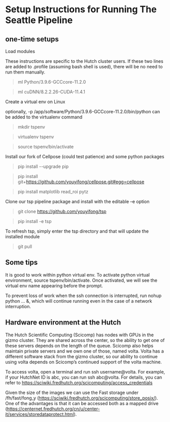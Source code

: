 # Setup Instructions for Running The Seattle Pipeline  

 
## one-time setups 

Load modules  

These instructions are specific to the Hutch cluster users. If these two lines are added to .profile (assuming bash shell is used), there will be no need to run them manually. 

>ml Python/3.9.6-GCCcore-11.2.0 

>ml cuDNN/8.2.2.26-CUDA-11.4.1 

  

Create a virtual env on Linux 

optionally, -p /app/software/Python/3.9.6-GCCcore-11.2.0/bin/python can be added to the virtualenv command 

>mkdir tspenv 

>virtualenv tspenv    

>source tspenv/bin/activate 

 
Install our fork of Cellpose (could test patience) and some python packages 

>pip install --upgrade pip 

>pip install git+https://github.com/youyifong/cellpose.git#egg=cellpose 

>pip install matplotlib read_roi pytz 
 

Clone our tsp pipeline package and install with the editable –e option 

>git clone https://github.com/youyifong/tsp 

>pip install -e tsp 
 
 
To refresh tsp, simply enter the tsp directory and that will update the installed module

>git pull 

 

 
## Some tips 

It is good to work within python virtual env. To activate python virtual environment, source tspenv/bin/activate. Once activated, we will see the virtual env name appearing before the prompt. 

To prevent loss of work when the ssh connection is interrupted, run nohup python ... &, which will continue running even in the case of a network interruption. 

 

 
## Hardware environment at the Hutch 

The Hutch Scientific Computing (Scicomp) has nodes with GPUs in the gizmo cluster. They are shared across the center, so the ability to get one of these servers depends on the length of the queue. Scicomp also helps maintain private servers and we own one of those, named volta. Volta has a different software stack from the gizmo cluster, so our ability to continue using volta depends on Scicomp’s continued support of the volta machine. 

To access volta, open a terminal and run ssh username@volta. For example, if your HutchNet ID is abc, you can run ssh abc@volta. For details, you can refer to https://sciwiki.fredhutch.org/scicomputing/access_credentials 

Given the size of the images we can use the Fast storage under /fh/fast/fong_y (https://sciwiki.fredhutch.org/scicomputing/store_posix/). One of the advantages is that it can be accessed both as a mapped drive (https://centernet.fredhutch.org/cn/u/center-it/services/storedataprotect.html). 

 